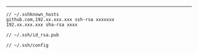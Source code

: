 ######
------




```known_hosts
// ~/.sshknown_hosts
github.com,192.xx.xxx.xxx ssh-rsa xxxxxxx
192.xx.xxx.xxx sha-rsa xxxx
```

```~/.ssh/id_rsa.pub
// ~/.ssh/id_rsa.pub
```

``` ~/ssh/config
// ~/.ssh/config
```

```
```


